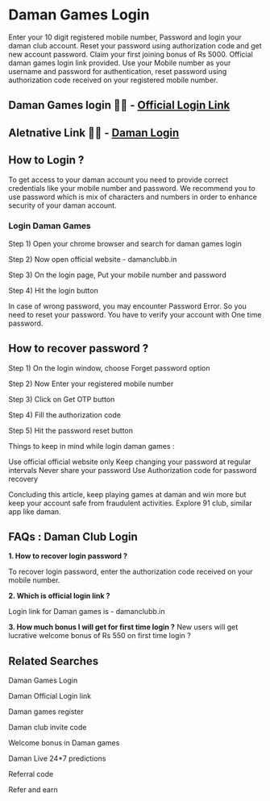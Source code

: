 # Daman Games Login
Enter your 10 digit registered mobile number, Password and login your daman club account. Reset your password using authorization code and get new account password. Claim your first joining bonus of Rs 5000. Official daman games login link provided. Use your Mobile number as your username and password for authentication, reset password using authorization code received on your registered mobile number.

## Daman Games login 🔗🔗 - [Official Login Link](91-clubapk.com)
## Aletnative Link 🔗🔗 - [Daman Login](https://damanclubb.in/daman-games-login-link)

## How to Login ?
To get access to your daman account you need to provide correct credentials like your mobile number and password. We recommend you to use password which is mix of characters and numbers in order to enhance security of your daman account.

### Login Daman Games

Step 1) Open your chrome browser and search for daman games login

Step 2) Now open official website - damanclubb.in

Step 3) On the login page, Put your mobile number and password 

Step 4) Hit the login button 

In case of wrong password, you may encounter Password Error. So you need to reset your password. You have to verify your account with One time password.

## How to recover password ?

Step 1) On the login window, choose Forget password option

Step 2) Now Enter your registered mobile number

Step 3) Click on Get OTP button

Step 4) Fill the authorization code

Step 5) Hit the password reset button

Things to keep in mind while login daman games :

Use official official website only
Keep changing your password at regular intervals
Never share your password
Use Authorization code for password recovery

Concluding this article, keep playing games at daman and win more but keep your account safe from fraudulent activities. Explore 91 club, similar app like daman.

## FAQs : Daman Club Login

**1. How to recover login password ?**

To recover login password, enter the authorization code received on your mobile number.

**2. Which is official login link ?**

Login link for Daman games is - damanclubb.in

**3. How much bonus I will get for first time login ?**
New users will get lucrative welcome bonus of Rs 550 on first time login ?

## Related Searches 

Daman Games Login 

Daman Official Login link

Daman games register

Daman club invite code

Welcome bonus in Daman games

Daman Live 24*7 predictions 

Referral code

Refer and earn 
